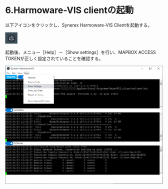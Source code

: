 # 6.Harmoware-VIS clientの起動

以下アイコンをクリックし、Synerex Harmoware-VIS Clientを起動する。

![img](../img/0600/0601.png)



起動後、メニュー［Help］－［Show settings］を行い、MAPBOX ACCESS TOKENが正しく設定されていることを確認する。

![img](../img/0600/0602.png)